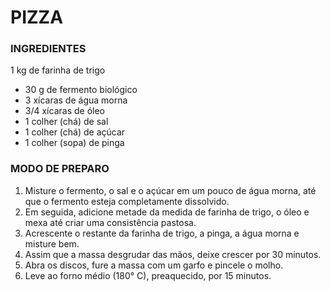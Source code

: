 # PIZZA

### INGREDIENTES

1 kg de farinha de trigo

- 30 g de fermento biológico
- 3 xícaras de água morna
- 3/4 xícaras de óleo
- 1 colher (chá) de sal
- 1 colher (chá) de açúcar
- 1 colher (sopa) de pinga 

### MODO DE PREPARO

1. Misture o fermento, o sal e o açúcar em um pouco de água morna, até que o fermento esteja completamente dissolvido.
2. Em seguida, adicione metade da medida de farinha de trigo, o óleo e mexa até criar uma consistência pastosa.
3. Acrescente o restante da farinha de trigo, a pinga, a água morna e misture bem.
4. Assim que a massa desgrudar das mãos, deixe crescer por 30 minutos.
5. Abra os discos, fure a massa com um garfo e pincele o molho.
6. Leve ao forno médio (180° C), preaquecido, por 15 minutos.

## 